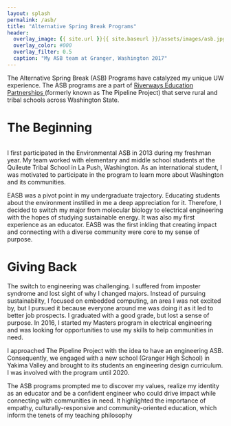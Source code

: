 ```yaml
---
layout: splash
permalink: /asb/
title: "Alternative Spring Break Programs"
header:
  overlay_image: {{ site.url }}{{ site.baseurl }}/assets/images/asb.jpg
  overlay_color: #000
  overlay_filter: 0.5
  caption: "My ASB team at Granger, Washington 2017"
---
```

 


The Alternative Spring Break (ASB) Programs have catalyzed my unique UW experience. The ASB programs are a part of <a href = "https://expd.uw.edu/riverways/rural-tribal/">Riverways Education Partnerships </a> (formerly known as The Pipeline Project) that serve rural and tribal schools across Washington State. 

<h1>The Beginning</h1>

<figure style="width: 500px" class="align-left">
  <img src="{{ site.url }}{{ site.baseurl }}/assets/images/identities.png" alt="">
</figure>

I first participated in the Environmental ASB in 2013 during my freshman year. My team worked with elementary and middle school students at the Quileute Tribal School in La Push, Washington. As an international student, I was motivated to participate in the program to learn more about Washington and its communities. 

EASB was a pivot point in my undergraduate trajectory. Educating students about the environment instilled in me a deep appreciation for it. Therefore, I decided to switch my major from molecular biology to electrical engineering with the hopes of studying sustainable energy. It was also my first experience as an educator. EASB was the first inkling that creating impact and connecting with a diverse community were core to my sense of purpose.


<h1>Giving Back</h1>

The switch to engineering was challenging. I suffered from imposter syndrome and lost sight of why I changed majors. Instead of pursuing sustainability, I focused on embedded computing, an area I was not excited by, but I pursued it because everyone around me was doing it as it led to better job prospects. I graduated with a good grade, but lost a sense of purpose. In 2016, I started my Masters program in electrical engineering and was looking for opportunities to use my skills to help communities in need.  

I approached The Pipeline Project with the idea to have an engineering ASB. Consequently, we engaged with a new school (Granger High School) in Yakima Valley and brought to its students an engineering design curriculum. I was involved with the program until 2020. 

The ASB programs prompted me to discover my values, realize my identity as an educator and be a confident engineer who could drive impact while connecting with communities in need. It highlighted the importance of empathy, culturally-responsive and community-oriented education, which inform the tenets of my teaching philosophy